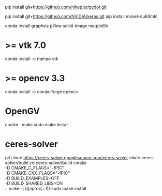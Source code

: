 pip install git+https://github.com/nlhepler/pydot.git

pip install git+https://github.com/NVIDIA/keras.git
pip install mxnet-cu80mkl

conda install graphviz pillow scikit-image matplotlib

# >= vtk 7.0
conda install -c menpo vtk

# >= opencv 3.3
conda install -c conda-forge opencv 

# OpenGV
cmake .
make
sudo make install

# ceres-solver
git clone https://ceres-solver.googlesource.com/ceres-solver
mkdir ceres-solver/build
cd ceres-solver/build
cmake \
    -D CMAKE_C_FLAGS="-fPIC" \
    -D CMAKE_CXX_FLAGS="-fPIC" \
    -D BUILD_EXAMPLES=OFF \
    -D BUILD_SHARED_LIBS=ON \
..
make -j $(($(nproc)+1))
sudo make install

